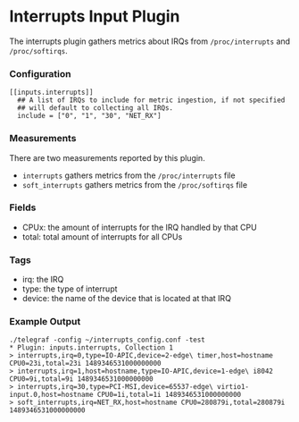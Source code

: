 # Interrupts Input Plugin

The interrupts plugin gathers metrics about IRQs from `/proc/interrupts` and `/proc/softirqs`.

### Configuration
```
[[inputs.interrupts]]
  ## A list of IRQs to include for metric ingestion, if not specified
  ## will default to collecting all IRQs.
  include = ["0", "1", "30", "NET_RX"]
```

### Measurements
There are two measurements reported by this plugin.
- `interrupts` gathers metrics from the `/proc/interrupts` file
- `soft_interrupts` gathers metrics from the `/proc/softirqs` file

### Fields
- CPUx: the amount of interrupts for the IRQ handled by that CPU
- total: total amount of interrupts for all CPUs

### Tags
- irq: the IRQ
- type: the type of interrupt
- device: the name of the device that is located at that IRQ

### Example Output
```
./telegraf -config ~/interrupts_config.conf -test
* Plugin: inputs.interrupts, Collection 1
> interrupts,irq=0,type=IO-APIC,device=2-edge\ timer,host=hostname CPU0=23i,total=23i 1489346531000000000
> interrupts,irq=1,host=hostname,type=IO-APIC,device=1-edge\ i8042 CPU0=9i,total=9i 1489346531000000000
> interrupts,irq=30,type=PCI-MSI,device=65537-edge\ virtio1-input.0,host=hostname CPU0=1i,total=1i 1489346531000000000
> soft_interrupts,irq=NET_RX,host=hostname CPU0=280879i,total=280879i 1489346531000000000
```
